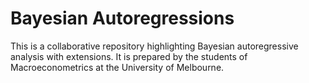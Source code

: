 # Bayesian Autoregressions

This is a collaborative repository highlighting Bayesian autoregressive analysis with extensions. It is prepared by the students of Macroeconometrics at the University of Melbourne.